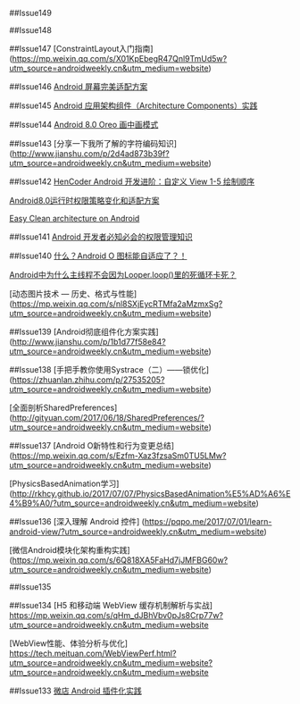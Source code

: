 ##Issue149


##Issue148


##Issue147
[ConstraintLayout入门指南]
(https://mp.weixin.qq.com/s/X01KpEbegR47Qnl9TmUd5w?utm_source=androidweekly.cn&utm_medium=website)

##Issue146
[Android 屏幕完美适配方案](https://mp.weixin.qq.com/s/e26d6s3hpWJOmhA4AUqRbQ?utm_source=androidweekly.cn&utm_medium=website)

##Issue145
[Android 应用架构组件（Architecture Components）实践](http://lijiankun24.com/Android-%E5%BA%94%E7%94%A8%E6%9E%B6%E6%9E%84%E7%BB%84%E4%BB%B6%EF%BC%88Architecture-Components%EF%BC%89%E5%AE%9E%E8%B7%B5/?utm_source=androidweekly.cn&utm_medium=website)

##Issue144
[Android 8.0 Oreo 画中画模式](https://mp.weixin.qq.com/s/DZACkOioPC1mGmtFnJzvfw?utm_source=androidweekly.cn&utm_medium=websiteAndroid%208.0%20Oreo)


##Issue143
[分享一下我所了解的字符编码知识]
(http://www.jianshu.com/p/2d4ad873b39f?utm_source=androidweekly.cn&utm_medium=website)

##Issue142
[HenCoder Android 开发进阶：自定义 View 1-5 绘制顺序](http://hencoder.com/ui-1-5/?utm_source=androidweekly.cn&utm_medium=website)

[Android8.0运行时权限策略变化和适配方案](http://blog.csdn.net/yanzhenjie1003/article/details/76719487?utm_source=androidweekly.cn&utm_medium=website)

[Easy Clean architecture on Android](http://www.jianshu.com/p/3edcf85539a6?utm_source=androidweekly.cn&utm_medium=website)

##Issue141
[Android 开发者必知必会的权限管理知识](https://mp.weixin.qq.com/s/OQRHEufCUXBA3d3DMZXMKQ?utm_source=androidweekly.cn&utm_medium=website)

##Issue140
[什么？Android O 图标能自适应了？！](https://mp.weixin.qq.com/s/cwO63MyztVAh0_ooaBNKRg?utm_source=androidweekly.cn&utm_medium=website)

[Android中为什么主线程不会因为Looper.loop()里的死循环卡死？](https://www.zhihu.com/question/34652589/answer/90344494?utm_source=androidweekly.cn&utm_medium=website)

[动态图片技术 — 历史、格式与性能]
(https://mp.weixin.qq.com/s/nl8SXjEycRTMfa2aMzmxSg?utm_source=androidweekly.cn&utm_medium=website)

##Issue139
[Android彻底组件化方案实践]
(http://www.jianshu.com/p/1b1d77f58e84?utm_source=androidweekly.cn&utm_medium=website)

##Issue138
[手把手教你使用Systrace（二）——锁优化]
(https://zhuanlan.zhihu.com/p/27535205?utm_source=androidweekly.cn&utm_medium=website)

[全面剖析SharedPreferences]
(http://gityuan.com/2017/06/18/SharedPreferences/?utm_source=androidweekly.cn&utm_medium=website)

##Issue137
[Android O新特性和行为变更总结]
(https://mp.weixin.qq.com/s/Ezfm-Xaz3fzsaSm0TU5LMw?utm_source=androidweekly.cn&utm_medium=website)


[PhysicsBasedAnimation学习]
(http://rkhcy.github.io/2017/07/07/PhysicsBasedAnimation%E5%AD%A6%E4%B9%A0/?utm_source=androidweekly.cn&utm_medium=website)

##Issue136
[深入理解 Android 控件]
(https://pqpo.me/2017/07/01/learn-android-view/?utm_source=androidweekly.cn&utm_medium=website)

[微信Android模块化架构重构实践]
(https://mp.weixin.qq.com/s/6Q818XA5FaHd7jJMFBG60w?utm_source=androidweekly.cn&utm_medium=website)

##Issue135

##Issue134
[H5 和移动端 WebView 缓存机制解析与实战]
https://mp.weixin.qq.com/s/qHm_dJBhVbv0pJs8Crp77w?utm_source=androidweekly.cn&utm_medium=website

[WebView性能、体验分析与优化]
https://tech.meituan.com/WebViewPerf.html?utm_source=androidweekly.cn&utm_medium=website?utm_source=androidweekly.cn&utm_medium=website

##Issue133
[微店 Android 插件化实践](https://mp.weixin.qq.com/s/p8-ABKDpMLm6T4lJdK8Y3Q?utm_source=androidweekly.cn&utm_medium=website)



